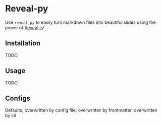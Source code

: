 # Reveal-py

Use `reveal-py` to easily turn markdown files into beautiful slides using the power of [Reveal.js](https://revealjs.com/)!

## Installation

TODO

## Usage

TODO

## Configs

Defaults, overwritten by config file, overwritten by frontmatter, overwritten by cli
